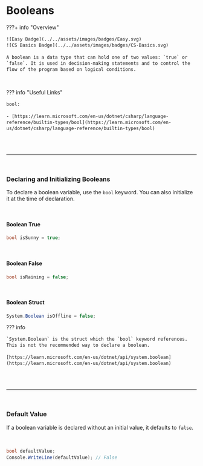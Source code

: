 # Booleans

???+ info "Overview"

    ![Easy Badge](../../assets/images/badges/Easy.svg)
    ![CS Basics Badge](../../assets/images/badges/CS-Basics.svg)

    A boolean is a data type that can hold one of two values: `true` or `false`. It is used in decision-making statements and to control the flow of the program based on logical conditions.

<br>

??? info "Useful Links"

    bool:

    - [https://learn.microsoft.com/en-us/dotnet/csharp/language-reference/builtin-types/bool](https://learn.microsoft.com/en-us/dotnet/csharp/language-reference/builtin-types/bool)


<br>

<br>

---

<br>


### Declaring and Initializing Booleans

To declare a boolean variable, use the `bool` keyword. You can also initialize it at the time of declaration.

<br>

#### Boolean True

```csharp
bool isSunny = true;
```

<br>

#### Boolean False

```csharp
bool isRaining = false;
```

<br>

#### Boolean Struct

```csharp
System.Boolean isOffline = false;
```

??? info

    `System.Boolean` is the struct which the `bool` keyword references. This is not the recommended way to declare a boolean.

    [https://learn.microsoft.com/en-us/dotnet/api/system.boolean](https://learn.microsoft.com/en-us/dotnet/api/system.boolean)

<br>

<br>

---

<br>

### Default Value

If a boolean variable is declared without an initial value, it defaults to `false`.

<br>

```csharp
bool defaultValue;
Console.WriteLine(defaultValue); // False
```

<br>

<br>